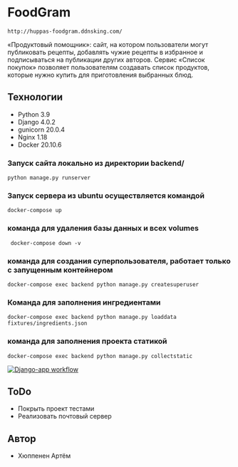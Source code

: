 # FoodGram

``` http://huppas-foodgram.ddnsking.com/ ```


«Продуктовый помощник»: сайт, на котором пользователи могут публиковать рецепты, добавлять чужие рецепты в избранное и подписываться на публикации других авторов. Сервис «Список покупок» позволяет пользователям создавать список продуктов, которые нужно купить для приготовления выбранных блюд.


## Технологии
- Python 3.9
- Django 4.0.2
- gunicorn 20.0.4
- Nginx 1.18
- Docker 20.10.6


### Запуск сайта локально из директории backend/
``` python manage.py runserver ```
### Запуск сервера из ubuntu осуществляется командой
``` docker-compose up ```
### команда для удаления базы данных и всех volumes
``` docker-compose down -v```
### команда для создания суперпользователя, работает только с запущенным контейнером
``` docker-compose exec backend python manage.py createsuperuser ```
### Команда для заполнения ингредиентами
``` docker-compose exec backend python manage.py loaddata fixtures/ingredients.json ```
### команда для заполнения проекта статикой
``` docker-compose exec backend python manage.py collectstatic ```

[![Django-app workflow](https://github.com/huppafr/foodgram-project-react/actions/workflows/main.yml/badge.svg)](https://github.com/huppafr/foodgram-project-react/actions/workflows/main.yml)

## ToDo
- Покрыть проект тестами
- Реализовать почтовый сервер

## Автор

- Хюппенен Артём
